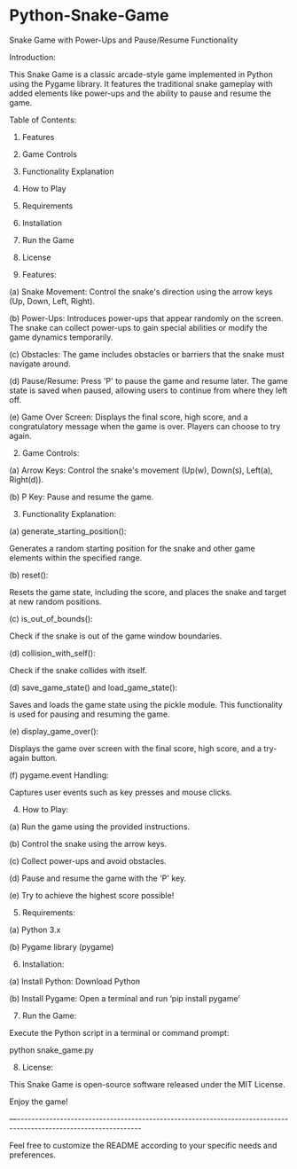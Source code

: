 # Python-Snake-Game

Snake Game with Power-Ups and Pause/Resume Functionality

Introduction:

This Snake Game is a classic arcade-style game implemented in Python using the Pygame library. It features the traditional snake gameplay with added elements like power-ups and the ability to pause and resume the game.

Table of Contents:

1. Features
2. Game Controls
3. Functionality Explanation
4. How to Play
5. Requirements
6. Installation
7. Run the Game
8. License


1. Features:

(a) Snake Movement: Control the snake's direction using the arrow keys (Up, Down, Left, Right).


(b) Power-Ups: Introduces power-ups that appear randomly on the screen. The snake can collect power-ups to gain special abilities or modify the game dynamics temporarily.


(c) Obstacles: The game includes obstacles or barriers that the snake must navigate around.


(d) Pause/Resume: Press 'P' to pause the game and resume later. The game state is saved when paused, allowing users to continue from where they left off.


(e) Game Over Screen: Displays the final score, high score, and a congratulatory message when the game is over. Players can choose to try again.


2. Game Controls:

(a) Arrow Keys: Control the snake's movement (Up(w), Down(s), Left(a), Right(d)).

(b) P Key: Pause and resume the game.



3. Functionality Explanation:

(a) generate_starting_position():

Generates a random starting position for the snake and other game elements within the specified range.


(b) reset():

Resets the game state, including the score, and places the snake and target at new random positions.


(c) is_out_of_bounds():

Check if the snake is out of the game window boundaries.


(d) collision_with_self():

Check if the snake collides with itself.


(d) save_game_state() and load_game_state():

Saves and loads the game state using the pickle module. This functionality is used for pausing and resuming the game.


(e) display_game_over():

Displays the game over screen with the final score, high score, and a try-again button.


(f) pygame.event Handling:

Captures user events such as key presses and mouse clicks.



4. How to Play:

(a) Run the game using the provided instructions.

(b) Control the snake using the arrow keys.

(c) Collect power-ups and avoid obstacles.

(d) Pause and resume the game with the 'P' key.

(e) Try to achieve the highest score possible!



5. Requirements:

(a) Python 3.x

(b) Pygame library (pygame)



6. Installation:

(a) Install Python: Download Python

(b) Install Pygame: Open a terminal and run ‘pip install pygame’



7. Run the Game:

Execute the Python script in a terminal or command prompt:

 python snake_game.py
 

8. License:

This Snake Game is open-source software released under the MIT License.


Enjoy the game!


—-----------------------------------------------------------------------------------------------------------------


Feel free to customize the README according to your specific needs and preferences.
